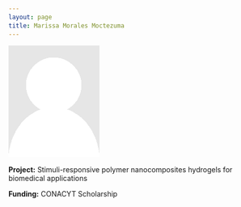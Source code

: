```yaml
---
layout: page
title: Marissa Morales Moctezuma
---
```


<img src="img/placeholder.png" alt="name" class="gallery">

**Project:** Stimuli-responsive polymer nanocomposites hydrogels for biomedical applications

**Funding:** CONACYT Scholarship
